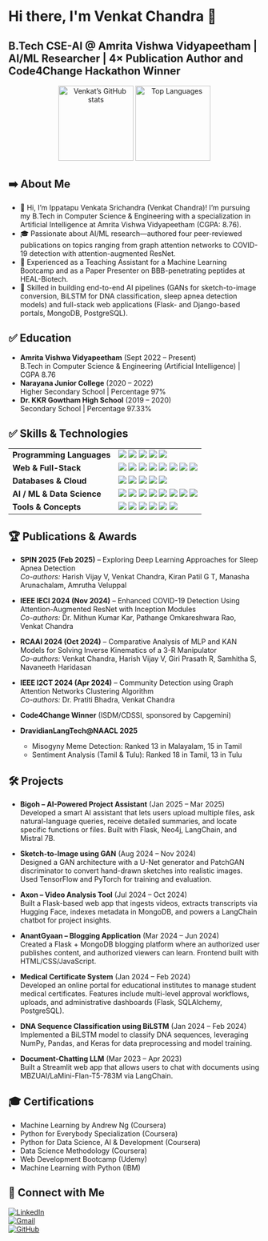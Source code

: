 # Hi there, I'm Venkat Chandra 👋  
## B.Tech CSE-AI @ Amrita Vishwa Vidyapeetham | AI/ML Researcher | 4× Publication Author and Code4Change Hackathon Winner

<p align="center">
  <img 
    src="https://github-readme-stats.vercel.app/api?username=IPPATAPUVENKATASRICHANDRA&show_icons=true&theme=tokyonight" 
    alt="Venkat’s GitHub stats" 
    height="150"
  />
  <img 
    src="https://github-readme-stats.vercel.app/api/top-langs/?username=IPPATAPUVENKATASRICHANDRA&layout=compact&theme=tokyonight" 
    alt="Top Languages" 
    height="150"
  />
</p>

## ➡️ About Me

- 👋 Hi, I’m Ippatapu Venkata Srichandra (Venkat Chandra)! I’m pursuing my B.Tech in Computer Science & Engineering with a specialization in Artificial Intelligence at Amrita Vishwa Vidyapeetham (CGPA: 8.76).
- 🎓 Passionate about AI/ML research—authored four peer-reviewed publications on topics ranging from graph attention networks to COVID-19 detection with attention-augmented ResNet.
- 🎯 Experienced as a Teaching Assistant for a Machine Learning Bootcamp and as a Paper Presenter on BBB-penetrating peptides at HEAL-Biotech.
- 🚀 Skilled in building end-to-end AI pipelines (GANs for sketch-to-image conversion, BiLSTM for DNA classification, sleep apnea detection models) and full-stack web applications (Flask- and Django-based portals, MongoDB, PostgreSQL).

## ✅ Education

- **Amrita Vishwa Vidyapeetham** (Sept 2022 – Present)  
  B.Tech in Computer Science & Engineering (Artificial Intelligence) | CGPA 8.76
- **Narayana Junior College** (2020 – 2022)  
  Higher Secondary School | Percentage 97%
- **Dr. KKR Gowtham High School** (2019 – 2020)  
  Secondary School | Percentage 97.33%

## ✅ Skills & Technologies

<table>
  <tr>
    <td><strong>Programming Languages</strong></td>
    <td>
      <img src="https://img.shields.io/badge/C-%2300599C.svg?style=flat-square&logo=c&logoColor=white"/>
      <img src="https://img.shields.io/badge/C++-%2300599C.svg?style=flat-square&logo=c%2B%2B&logoColor=white"/>
      <img src="https://img.shields.io/badge/Java-%23ED8B00.svg?style=flat-square&logo=openjdk&logoColor=white"/>
      <img src="https://img.shields.io/badge/Python-3670A0?style=flat-square&logo=python&logoColor=white"/>
      <img src="https://img.shields.io/badge/R-%2300648C.svg?style=flat-square&logo=r&logoColor=white"/>
    </td>
  </tr>

  <tr>
    <td><strong>Web & Full-Stack</strong></td>
    <td>
      <img src="https://img.shields.io/badge/HTML5-E34F26?style=flat-square&logo=html5&logoColor=white"/>
      <img src="https://img.shields.io/badge/CSS3-%231572B6.svg?style=flat-square&logo=css3&logoColor=white"/>
      <img src="https://img.shields.io/badge/JavaScript-%23F7DF1E.svg?style=flat-square&logo=javascript&logoColor=black"/>
      <img src="https://img.shields.io/badge/ReactJS-%2361DAFB.svg?style=flat-square&logo=react&logoColor=black"/>
      <img src="https://img.shields.io/badge/Node.js-339933?style=flat-square&logo=node.js&logoColor=white"/>
      <img src="https://img.shields.io/badge/Express.js-404D59?style=flat-square&logo=express&logoColor=white"/>
      <img src="https://img.shields.io/badge/Django-092E20?style=flat-square&logo=django&logoColor=white"/>
      <img src="https://img.shields.io/badge/Flask-000000?style=flat-square&logo=flask&logoColor=white"/>
    </td>
  </tr>

  <tr>
    <td><strong>Databases & Cloud</strong></td>
    <td>
      <img src="https://img.shields.io/badge/PostgreSQL-336791?style=flat-square&logo=postgresql&logoColor=white"/>
      <img src="https://img.shields.io/badge/SQLite-%2300818F?style=flat-square&logo=sqlite&logoColor=white"/>
      <img src="https://img.shields.io/badge/MongoDB-%2347A248?style=flat-square&logo=mongodb&logoColor=white"/>
      <img src="https://img.shields.io/badge/AWS-232F3E?style=flat-square&logo=amazon-aws&logoColor=white"/>
      <img src="https://img.shields.io/badge/Google%20Cloud-4285F4.svg?style=flat-square&logo=google-cloud&logoColor=white"/>
    </td>
  </tr>

  <tr>
    <td><strong>AI / ML & Data Science</strong></td>
    <td>
      <img src="https://img.shields.io/badge/NumPy-013243?style=flat-square&logo=numpy&logoColor=white"/>
      <img src="https://img.shields.io/badge/Pandas-150458?style=flat-square&logo=pandas&logoColor=white"/>
      <img src="https://img.shields.io/badge/Scikit--Learn-F7931E?style=flat-square&logo=scikitlearn&logoColor=white"/>
      <img src="https://img.shields.io/badge/TensorFlow-FF6F00?style=flat-square&logo=tensorflow&logoColor=white"/>
      <img src="https://img.shields.io/badge/PyTorch-EE4C2C?style=flat-square&logo=pytorch&logoColor=white"/>
      <img src="https://img.shields.io/badge/Matplotlib-11557C?style=flat-square&logo=matplotlib&logoColor=white"/>
      <img src="https://img.shields.io/badge/Seaborn-%23096EEA?style=flat-square&logo=seaborn&logoColor=white"/>
      <img src="https://img.shields.io/badge/NumPy-013243?style=flat-square&logo=numpy&logoColor=white"/>
    </td>
  </tr>

  <tr>
    <td><strong>Tools & Concepts</strong></td>
    <td>
      <img src="https://img.shields.io/badge/MATLAB-%23F7931E?style=flat-square&logo=matlab&logoColor=white"/>
      <img src="https://img.shields.io/badge/Scopy-007ACC?style=flat-square&logo=scopy&logoColor=white"/>
      <img src="https://img.shields.io/badge/OOP-%23E34F26?style=flat-square"/>
      <img src="https://img.shields.io/badge/DBMS-%230F7C28?style=flat-square"/>
      <img src="https://img.shields.io/badge/OS-%23F1502F?style=flat-square"/>
      <img src="https://img.shields.io/badge/Networks-%234A148C?style=flat-square"/>
    </td>
  </tr>
</table>

## 🏆 Publications & Awards

- **SPIN 2025 (Feb 2025)** – Exploring Deep Learning Approaches for Sleep Apnea Detection  
  *Co-authors:* Harish Vijay V, Venkat Chandra, Kiran Patil G T, Manasha Arunachalam, Amrutha Veluppal
- **IEEE IECI 2024 (Nov 2024)** – Enhanced COVID-19 Detection Using Attention-Augmented ResNet with Inception Modules  
  *Co-authors:* Dr. Mithun Kumar Kar, Pathange Omkareshwara Rao, Venkat Chandra
- **RCAAI 2024 (Oct 2024)** – Comparative Analysis of MLP and KAN Models for Solving Inverse Kinematics of a 3-R Manipulator  
  *Co-authors:* Venkat Chandra, Harish Vijay V, Giri Prasath R, Samhitha S, Navaneeth Haridasan
- **IEEE I2CT 2024 (Apr 2024)** – Community Detection using Graph Attention Networks Clustering Algorithm  
  *Co-authors:* Dr. Pratiti Bhadra, Venkat Chandra

- **Code4Change Winner** (ISDM/CDSSI, sponsored by Capgemini)  
- **DravidianLangTech@NAACL 2025**  
  - Misogyny Meme Detection: Ranked 13 in Malayalam, 15 in Tamil  
  - Sentiment Analysis (Tamil & Tulu): Ranked 18 in Tamil, 13 in Tulu

## 🛠️ Projects

- **Bigoh – AI-Powered Project Assistant** (Jan 2025 – Mar 2025)  
  Developed a smart AI assistant that lets users upload multiple files, ask natural-language queries, receive detailed summaries, and locate specific functions or files. Built with Flask, Neo4j, LangChain, and Mistral 7B.  

- **Sketch-to-Image using GAN** (Aug 2024 – Nov 2024)  
  Designed a GAN architecture with a U-Net generator and PatchGAN discriminator to convert hand-drawn sketches into realistic images. Used TensorFlow and PyTorch for training and evaluation.

- **Axon – Video Analysis Tool** (Jul 2024 – Oct 2024)  
  Built a Flask-based web app that ingests videos, extracts transcripts via Hugging Face, indexes metadata in MongoDB, and powers a LangChain chatbot for project insights.  

- **AnantGyaan – Blogging Application** (Mar 2024 – Jun 2024)  
  Created a Flask + MongoDB blogging platform where an authorized user publishes content, and authorized viewers can learn. Frontend built with HTML/CSS/JavaScript.

- **Medical Certificate System** (Jan 2024 – Feb 2024)  
  Developed an online portal for educational institutes to manage student medical certificates. Features include multi-level approval workflows, uploads, and administrative dashboards (Flask, SQLAlchemy, PostgreSQL).

- **DNA Sequence Classification using BiLSTM** (Jan 2024 – Feb 2024)  
  Implemented a BiLSTM model to classify DNA sequences, leveraging NumPy, Pandas, and Keras for data preprocessing and model training.

- **Document-Chatting LLM** (Mar 2023 – Apr 2023)  
  Built a Streamlit web app that allows users to chat with documents using MBZUAI/LaMini-Flan-T5-783M via LangChain.  

## 🎓 Certifications

- Machine Learning by Andrew Ng (Coursera)  
- Python for Everybody Specialization (Coursera)  
- Python for Data Science, AI & Development (Coursera)  
- Data Science Methodology (Coursera)  
- Web Development Bootcamp (Udemy)  
- Machine Learning with Python (IBM)

## 🤝 Connect with Me

[![LinkedIn](https://img.shields.io/badge/LinkedIn-%230077B5.svg?style=for-the-badge&logo=linkedin&logoColor=white)](https://www.linkedin.com/in/ippatapu-venkata-srichandra)  
[![Gmail](https://img.shields.io/badge/Gmail-D14836?style=for-the-badge&logo=gmail&logoColor=white)](mailto:ippatapuvenkatasrichandra@gmail.com)  
[![GitHub](https://img.shields.io/badge/GitHub-%23121011.svg?style=for-the-badge&logo=github&logoColor=white)](https://github.com/IPPATAPUVENKATASRICHANDRA)  

